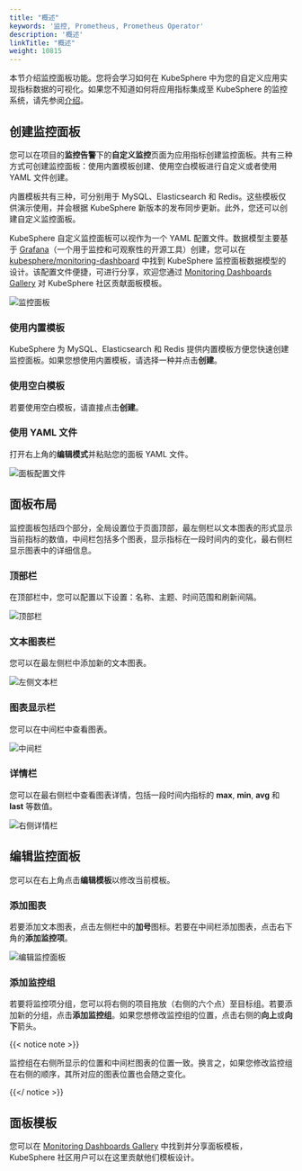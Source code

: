 ```yaml
---
title: "概述"
keywords: '监控, Prometheus, Prometheus Operator'
description: '概述'
linkTitle: "概述"
weight: 10815
---
```


本节介绍监控面板功能。您将会学习如何在 KubeSphere 中为您的自定义应用实现指标数据的可视化。如果您不知道如何将应用指标集成至 KubeSphere 的监控系统，请先参阅[介绍](../../introduction)。

## 创建监控面板

您可以在项目的**监控告警**下的**自定义监控**页面为应用指标创建监控面板。共有三种方式可创建监控面板：使用内置模板创建、使用空白模板进行自定义或者使用 YAML 文件创建。

内置模板共有三种，可分别用于 MySQL、Elasticsearch 和 Redis。这些模板仅供演示使用，并会根据 KubeSphere 新版本的发布同步更新。此外，您还可以创建自定义监控面板。

KubeSphere 自定义监控面板可以视作为一个 YAML 配置文件。数据模型主要基于 [Grafana](https://github.com/grafana/grafana)（一个用于监控和可观察性的开源工具）创建，您可以在 [kubesphere/monitoring-dashboard](https://github.com/kubesphere/monitoring-dashboard) 中找到 KubeSphere 监控面板数据模型的设计。该配置文件便捷，可进行分享，欢迎您通过  [Monitoring Dashboards Gallery](https://github.com/kubesphere/monitoring-dashboard/tree/master/contrib/gallery) 对 KubeSphere 社区贡献面板模板。

![监控面板](/images/docs/zh-cn/project-user-guide/custom-application-monitoring/visualization/overview/监控面板.jpg)

### 使用内置模板

KubeSphere 为 MySQL、Elasticsearch 和 Redis 提供内置模板方便您快速创建监控面板。如果您想使用内置模板，请选择一种并点击**创建**。

### 使用空白模板

若要使用空白模板，请直接点击**创建**。

### 使用 YAML 文件

打开右上角的**编辑模式**并粘贴您的面板 YAML 文件。

![面板配置文件](/images/docs/zh-cn/project-user-guide/custom-application-monitoring/visualization/overview/面板配置文件.jpg)

## 面板布局

监控面板包括四个部分，全局设置位于页面顶部，最左侧栏以文本图表的形式显示当前指标的数值，中间栏包括多个图表，显示指标在一段时间内的变化，最右侧栏显示图表中的详细信息。

### 顶部栏

在顶部栏中，您可以配置以下设置：名称、主题、时间范围和刷新间隔。

![顶部栏](/images/docs/zh-cn/project-user-guide/custom-application-monitoring/visualization/overview/顶部栏.jpg)

### 文本图表栏

您可以在最左侧栏中添加新的文本图表。

![左侧文本栏](/images/docs/zh-cn/project-user-guide/custom-application-monitoring/visualization/overview/左侧文本栏.jpg)

### 图表显示栏

您可以在中间栏中查看图表。

![中间栏](/images/docs/zh-cn/project-user-guide/custom-application-monitoring/visualization/overview/中间栏.jpg)

### 详情栏

您可以在最右侧栏中查看图表详情，包括一段时间内指标的 **max**, **min**, **avg** 和 **last** 等数值。

![右侧详情栏](/images/docs/zh-cn/project-user-guide/custom-application-monitoring/visualization/overview/右侧详情栏.jpg)

## 编辑监控面板

您可以在右上角点击**编辑模板**以修改当前模板。

### 添加图表

若要添加文本图表，点击左侧栏中的**加号**图标。若要在中间栏添加图表，点击右下角的**添加监控项**。

![编辑监控面板](/images/docs/zh-cn/project-user-guide/custom-application-monitoring/visualization/overview/编辑监控面板.jpg)

### 添加监控组

若要将监控项分组，您可以将右侧的项目拖放（右侧的六个点）至目标组。若要添加新的分组，点击**添加监控组**。如果您想修改监控组的位置，点击右侧的**向上**或**向下**箭头。

{{< notice note >}}

监控组在右侧所显示的位置和中间栏图表的位置一致。换言之，如果您修改监控组在右侧的顺序，其所对应的图表位置也会随之变化。

{{</ notice >}} 

## 面板模板

您可以在 [Monitoring Dashboards Gallery](https://github.com/kubesphere/monitoring-dashboard/tree/master/contrib/gallery) 中找到并分享面板模板，KubeSphere 社区用户可以在这里贡献他们模板设计。